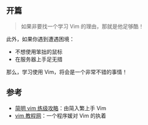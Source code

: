 ## 开篇

> 如果非要找一个学习 Vim 的理由，那就是他足够酷！

此外，如果你遇到遭遇困境：

+ 不想使用笨拙的鼠标
+ 在服务器上手足无措

那么，学习使用 Vim，将会是一个非常不错的事情！



## 参考

+ [简明 vim 练级攻略](https://coolshell.cn/articles/5426.html)：由简入繁上手 Vim
+ [vim 教程网](https://vimjc.com/)：一个程序媛对 Vim 的执着